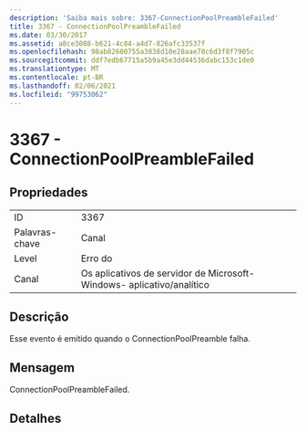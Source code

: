 ```yaml
---
description: 'Saiba mais sobre: 3367-ConnectionPoolPreambleFailed'
title: 3367 - ConnectionPoolPreambleFailed
ms.date: 03/30/2017
ms.assetid: a8ce3088-b621-4c84-a4d7-826afc33537f
ms.openlocfilehash: 98ab82600755a3838d10e28aae78c6d3f8f7905c
ms.sourcegitcommit: ddf7edb67715a5b9a45e3dd44536dabc153c1de0
ms.translationtype: MT
ms.contentlocale: pt-BR
ms.lasthandoff: 02/06/2021
ms.locfileid: "99753062"
---
```

# <a name="3367---connectionpoolpreamblefailed"></a>3367 - ConnectionPoolPreambleFailed

## <a name="properties"></a>Propriedades  
  
|||  
|-|-|  
|ID|3367|  
|Palavras-chave|Canal|  
|Level|Erro do|  
|Canal|Os aplicativos de servidor de Microsoft-Windows- aplicativo/analítico|  
  
## <a name="description"></a>Descrição  

 Esse evento é emitido quando o ConnectionPoolPreamble falha.  
  
## <a name="message"></a>Mensagem  

 ConnectionPoolPreambleFailed.  
  
## <a name="details"></a>Detalhes
